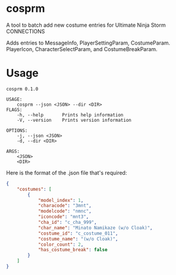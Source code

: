 # cosprm
A tool to batch add new costume entries for Ultimate Ninja Storm CONNECTIONS

Adds entries to MessageInfo, PlayerSettingParam, CostumeParam. PlayerIcon, CharacterSelectParam, and CostumeBreakParam.

#  Usage
```
cosprm 0.1.0

USAGE:
    cosprm --json <JSON> --dir <DIR>
FLAGS:
    -h, --help       Prints help information
    -V, --version    Prints version information

OPTIONS:
    -j, --json <JSON>
    -d, --dir <DIR>

ARGS:
    <JSON>
    <DIR>
```

Here is the format of the .json file that's required:
```json
{
    "costumes": [
        {   
            "model_index": 1,
            "characode": "3mnt",
            "modelcode": "nmnc",
            "iconcode": "mnt3",
            "cha_id": "c_cha_999",
            "char_name": "Minato Namikaze (w/o Cloak)",
            "costume_id": "c_costume_011",
            "costume_name": "(w/o Cloak)",
            "color_count": 2,
            "has_costume_break": false
        }
    ]
}
```
